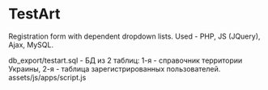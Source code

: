 # TestArt
Registration form with dependent dropdown lists.  Used - PHP, JS (JQuery), Ajax, MySQL.

db_export/testart.sql  - БД из 2 таблиц: 1-я - справочник территории Украины, 2-я - таблица зарегистрированных пользователей. 
assets/js/apps/script.js
